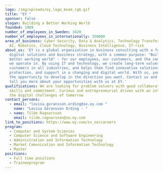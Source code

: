 ```yaml
---
logo: /img/uploads/ey_logo_beam_rgb.gif
title: "EY "
sponsor: false
slogan: Building a Better Working World
founded: 1989
number_of_employees_in_Sweden: 3420
number_of_employees_in_internationally: 350000
area_of_business: Cyber Security, Data & Analytics, Technology Transformation,
  AI, Robotics, Cloud Technology, Business Intelligence, IT-risk
about_us: 'EY is a global organization in business consulting with a focus on
  digital solutions and business strategy, with a common purpose: "Building a
  better working world" - for our employees, our customers, and the communities
  we operate in. By using IT and technology, we create long-term values for our
  customers in all industries, and helps them find innovative solutions,
  protection, and support in a changing and digital world. With us, you will get
  the opportunity to develop in the direction you want. Contact us and we will
  tell you more about your opportunities with us at EY.'
qualifications: We are looking for problem solvers with good collaboration
  skills and commitment. Curious and entrepreneurial driven with an interest in
  the digital challenges of tomorrow
contact_persons:
  - email: "lovisa.goransson.ording@se.ey.com "
    name: "Lovisa Göransson Ording - "
  - name: Tilde Ragnarsson
    email: tilde.ragnarsson@se.ey.com
link_to_positions: https://www.ey.com/sv_se/careers
program:
  - Computer and System Sciences
  - Computer Science and Software Engineering
  - Administration and Information Technology
  - Market Comunication and Information Technology
  - Master
positions:
  - Full time positions
  - Traineeprogram
---
```

